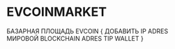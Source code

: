 # EVCOINMARKET
БАЗАРНАЯ ПЛОЩАДЬ 
EVCOIN 
{
ДОБАВИТЬ  IP ADRES  
МИРОВОЙ BLOCKCHAIN 
ADRES TIP WALLET  }
